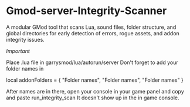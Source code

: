 # Gmod-server-Integrity-Scanner
A modular GMod tool that scans Lua, sound files, folder structure, and global directories for early detection of errors, rogue assets, and addon integrity issues.



*Important*

Place .lua file in garrysmod/lua/autorun/server
Don't forget to add your folder names in 

local addonFolders = {
    "Folder names", "Folder names", "Folder names"
}


After names are in there, open your console in your game panel and copy and paste run_integrity_scan
It doesn't show up in the in game console.
